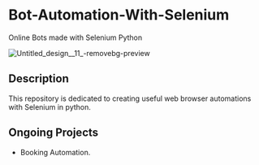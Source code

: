 # Bot-Automation-With-Selenium
Online Bots made with Selenium Python

![Untitled_design__11_-removebg-preview](https://user-images.githubusercontent.com/106478752/189076232-d7155f0a-5909-4697-919e-83938eca5f04.png)

## Description
This repository is dedicated to creating useful web browser automations with Selenium in python.

## Ongoing Projects
* Booking Automation.
